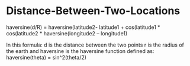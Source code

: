 # Distance-Between-Two-Locations

haversine(d/R) = haversine(latitude2- latitude1 + cos(latitude1 * cos(latitude2 * haversine(longitude2 – longitude1)

In this formula:
d is the distance between the two points
r is the radius of the earth
and haversine is the haversine function defined as:
haversine(theta) = sin^2(theta/2)

